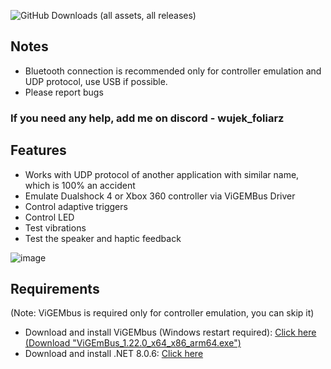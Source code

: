 ![GitHub Downloads (all assets, all releases)](https://img.shields.io/github/downloads/WujekFoliarz/DualSenseY/total)

## Notes
- Bluetooth connection is recommended only for controller emulation and UDP protocol, use USB if possible.
- Please report bugs

### If you need any help, add me on discord - wujek_foliarz

## Features

- Works with UDP protocol of another application with similar name, which is 100% an accident
- Emulate Dualshock 4 or Xbox 360 controller via ViGEMBus Driver
- Control adaptive triggers
- Control LED
- Test vibrations
- Test the speaker and haptic feedback

![image](https://github.com/WujekFoliarz/DualSenseY/assets/72314465/cf903a9c-8f2b-439f-8fd7-43dc501a0894)


## Requirements
(Note: ViGEMbus is required only for controller emulation, you can skip it)
- Download and install ViGEMbus (Windows restart required): [Click here (Download "ViGEmBus_1.22.0_x64_x86_arm64.exe")](https://github.com/nefarius/ViGEmBus/releases/tag/v1.22.0)
- Download and install .NET 8.0.6: [Click here](https://aka.ms/dotnet-core-applaunch?framework=Microsoft.WindowsDesktop.App&framework_version=8.0.0&arch=x64&rid=win-x64&os=win10)
